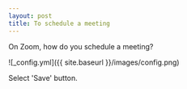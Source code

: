 ```yaml
---
layout: post
title: To schedule a meeting
---
```


On Zoom, how do you schedule a meeting?

![_config.yml]({{ site.baseurl }}/images/config.png)

Select 'Save' button.